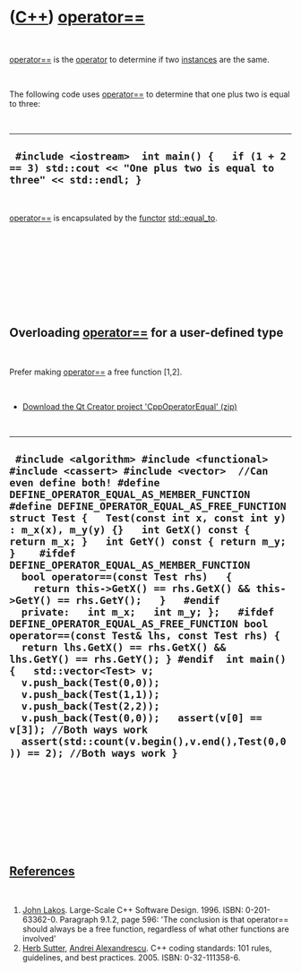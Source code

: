 



 

 

 

 

 

([C++](Cpp.htm)) [operator==](CppOperatorEqual.htm)
===================================================

 

[operator==](CppOperatorEqual.htm) is the [operator](CppOperator.htm) to
determine if two [instances](CppInstance.htm) are the same.

 

The following code uses [operator==](CppOperatorEqual.htm) to determine
that one plus two is equal to three:

 

  ----------------------------------------------------------------------------------------------------------------------
  ` #include <iostream>  int main() {   if (1 + 2 == 3) std::cout << "One plus two is equal to three" << std::endl; }`
  ----------------------------------------------------------------------------------------------------------------------

 

[operator==](CppOperatorEqual.htm) is encapsulated by the
[functor](CppFunctor.htm) [std::equal\_to](CppEqual_to.htm).

 

 

 

 

 

Overloading [operator==](CppOperatorEqual.htm) for a user-defined type
----------------------------------------------------------------------

 

Prefer making [operator==](CppOperatorEqual.htm) a free function
\[1,2\].

 

-   [Download the Qt Creator project
    'CppOperatorEqual' (zip)](CppOperatorEqual.zip)

 

  -------------------------------------------------------------------------------------------------------------------------------------------------------------------------------------------------------------------------------------------------------------------------------------------------------------------------------------------------------------------------------------------------------------------------------------------------------------------------------------------------------------------------------------------------------------------------------------------------------------------------------------------------------------------------------------------------------------------------------------------------------------------------------------------------------------------------------------------------------------------------------------------------------------------------------------------------------------------------------------------------------------------
  ` #include <algorithm> #include <functional> #include <cassert> #include <vector>  //Can even define both! #define DEFINE_OPERATOR_EQUAL_AS_MEMBER_FUNCTION #define DEFINE_OPERATOR_EQUAL_AS_FREE_FUNCTION  struct Test {   Test(const int x, const int y) : m_x(x), m_y(y) {}   int GetX() const { return m_x; }   int GetY() const { return m_y; }    #ifdef DEFINE_OPERATOR_EQUAL_AS_MEMBER_FUNCTION   bool operator==(const Test rhs)   {     return this->GetX() == rhs.GetX() && this->GetY() == rhs.GetY();   }   #endif    private:   int m_x;   int m_y; };   #ifdef DEFINE_OPERATOR_EQUAL_AS_FREE_FUNCTION bool operator==(const Test& lhs, const Test rhs) {   return lhs.GetX() == rhs.GetX() && lhs.GetY() == rhs.GetY(); } #endif  int main() {   std::vector<Test> v;   v.push_back(Test(0,0));   v.push_back(Test(1,1));   v.push_back(Test(2,2));   v.push_back(Test(0,0));   assert(v[0] == v[3]); //Both ways work   assert(std::count(v.begin(),v.end(),Test(0,0)) == 2); //Both ways work }`
  -------------------------------------------------------------------------------------------------------------------------------------------------------------------------------------------------------------------------------------------------------------------------------------------------------------------------------------------------------------------------------------------------------------------------------------------------------------------------------------------------------------------------------------------------------------------------------------------------------------------------------------------------------------------------------------------------------------------------------------------------------------------------------------------------------------------------------------------------------------------------------------------------------------------------------------------------------------------------------------------------------------------

 

 

 

 

 

[References](CppReferences.htm)
-------------------------------

 

1.  [John Lakos](CppJohnLakos.htm). Large-Scale C++ Software Design.
    1996. ISBN: 0-201-63362-0. Paragraph 9.1.2, page 596: 'The
    conclusion is that operator== should always be a free function,
    regardless of what other functions are involved'
2.  [Herb Sutter](CppHerbSutter.htm), [Andrei
    Alexandrescu](CppAndreiAlexandrescu.htm). C++ coding standards: 101
    rules, guidelines, and best practices. 2005. ISBN: 0-32-111358-6.

 

 

 

 

 





 



